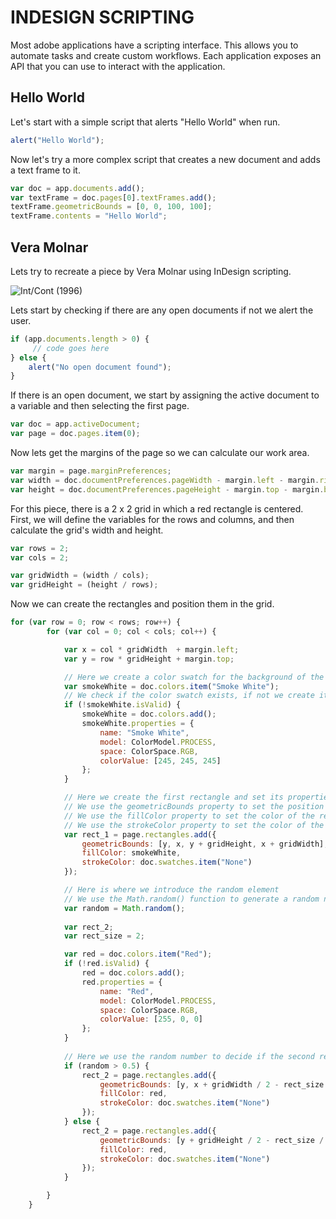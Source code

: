 # INDESIGN SCRIPTING

Most adobe applications have a scripting interface. This allows you to automate tasks and create custom workflows.
Each application exposes an API that you can use to interact with the application. 

## Hello World

Let's start with a simple script that alerts "Hello World" when run.

```javascript
alert("Hello World");
```

Now let's try a more complex script that creates a new document and adds a text frame to it.

```javascript
var doc = app.documents.add();
var textFrame = doc.pages[0].textFrames.add();
textFrame.geometricBounds = [0, 0, 100, 100];
textFrame.contents = "Hello World";
```

## Vera Molnar

Lets try to recreate a piece by Vera Molnar using InDesign scripting.

![Int/Cont (1996)](https://i0.wp.com/dam.org/museum/wp-content/uploads/2020/08/Molnar-IntCont-4-scaled.jpg?resize=1024%2C1024&ssl=1)

Lets start by checking if there are any open documents if not we alert the user.

```javascript
if (app.documents.length > 0) {
     // code goes here
} else {
    alert("No open document found");
}
```

If there is an open document, we start by assigning the active document to a variable and then selecting the first page.

```javascript
var doc = app.activeDocument;
var page = doc.pages.item(0);
```

Now lets get the margins of the page so we can calculate our work area.

```javascript
var margin = page.marginPreferences;
var width = doc.documentPreferences.pageWidth - margin.left - margin.right;
var height = doc.documentPreferences.pageHeight - margin.top - margin.bottom;
```

For this piece, there is a 2 x 2 grid in which a red rectangle is centered. First, we will define the variables for the rows and columns, and then calculate the grid's width and height.

```javascript
var rows = 2;
var cols = 2;

var gridWidth = (width / cols);
var gridHeight = (height / rows);
```

Now we can create the rectangles and position them in the grid.

```javascript
for (var row = 0; row < rows; row++) {
        for (var col = 0; col < cols; col++) {

            var x = col * gridWidth  + margin.left;
            var y = row * gridHeight + margin.top;

            // Here we create a color swatch for the background of the first rectangle
            var smokeWhite = doc.colors.item("Smoke White");
            // We check if the color swatch exists, if not we create it
            if (!smokeWhite.isValid) {
                smokeWhite = doc.colors.add();
                smokeWhite.properties = {
                    name: "Smoke White",
                    model: ColorModel.PROCESS,
                    space: ColorSpace.RGB,
                    colorValue: [245, 245, 245]
                };
            }

            // Here we create the first rectangle and set its properties
            // We use the geometricBounds property to set the position and size of the rectangle
            // We use the fillColor property to set the color of the rectangle
            // We use the strokeColor property to set the color of the stroke
            var rect_1 = page.rectangles.add({
                geometricBounds: [y, x, y + gridHeight, x + gridWidth],
                fillColor: smokeWhite,
                strokeColor: doc.swatches.item("None")
            });

            // Here is where we introduce the random element
            // We use the Math.random() function to generate a random number between 0 and 1
            var random = Math.random();
            
            var rect_2;
            var rect_size = 2;

            var red = doc.colors.item("Red");
            if (!red.isValid) {
                red = doc.colors.add();
                red.properties = {
                    name: "Red",
                    model: ColorModel.PROCESS,
                    space: ColorSpace.RGB,
                    colorValue: [255, 0, 0]
                };
            }
            
            // Here we use the random number to decide if the second rectangle will be horizontal or vertical
            if (random > 0.5) {
                rect_2 = page.rectangles.add({
                    geometricBounds: [y, x + gridWidth / 2 - rect_size / 2, y + gridHeight, x + gridWidth / 2 + rect_size / 2],
                    fillColor: red,
                    strokeColor: doc.swatches.item("None")
                });
            } else {
                rect_2 = page.rectangles.add({
                    geometricBounds: [y + gridHeight / 2 - rect_size / 2, x, y + gridHeight / 2 + rect_size / 2, x + gridWidth],
                    fillColor: red,
                    strokeColor: doc.swatches.item("None")
                });
            }

        }
    }
```
